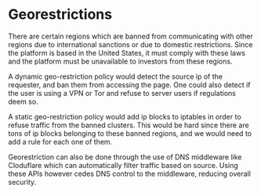 # Georestrictions

There are certain regions which are banned from communicating with other regions due to international sanctions or due to domestic restrictions. Since the platform is based in the United States, it must comply with these laws and the platform must be unavailable to investors from these regions.

A dynamic geo-restriction policy would detect the source ip of the requester, and ban them from accessing the page. One could also detect if the user is using a VPN or Tor and refuse to server users if regulations deem so.

A static geo-restriction policy would add ip blocks to iptables in order to refuse traffic from the banned clusters. This would be hard since there are tons of ip blocks belonging to these banned regions, and we would need to add a rule for each one of them.

Georestriction can also be done through the use of DNS middleware like Cloduflare which can automatically filter traffic based on source. Using these APIs however cedes DNS control to the middleware, reducing overall security.

